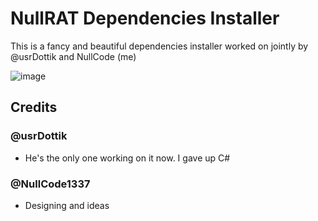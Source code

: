 # NullRAT Dependencies Installer
This is a fancy and beautiful dependencies installer worked on jointly by @usrDottik and NullCode (me)

![image](https://user-images.githubusercontent.com/70959549/164966491-ca899605-bcc9-42ca-84c5-b6c173da27fd.png)

## Credits
<h3>@usrDottik</h3>

- He's the only one working on it now. I gave up C#

<h3>@NullCode1337</h3>

- Designing and ideas
